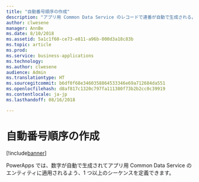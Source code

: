```yaml
---
title: "自動番号順序の作成"
description: "アプリ用 Common Data Service のレコードで連番が自動で生成されるよう番号順序を定義します。"
author: clwesene
manager: AnnBe
ms.date: 8/10/2018
ms.assetid: 5a1c1f60-ce73-e811-a96b-000d3a18c83b
ms.topic: article
ms.prod: 
ms.service: business-applications
ms.technology: 
ms.author: clwesene
audience: Admin
ms.translationtype: HT
ms.sourcegitcommit: b6df0f68e3460358864533346e69a712684da551
ms.openlocfilehash: d8af817c1320c797fa111380f73b2b2cc0c39919
ms.contentlocale: ja-jp
ms.lasthandoff: 08/16/2018

---
```

# <a name="create-automatic-number-sequences"></a>自動番号順序の作成


[!include[banner](../../includes/banner.md)]

PowerApps では、数字が自動で生成されてアプリ用  Common Data Service のエンティティに適用されるよう、1 つ以上のシーケンスを定義できます。

